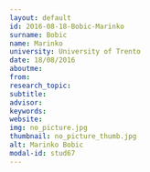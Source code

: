 ```yaml
---
layout: default 
id: 2016-08-18-Bobic-Marinko
surname: Bobic
name: Marinko
university: University of Trento
date: 18/08/2016
aboutme: 
from: 
research_topic: 
subtitle: 
advisor: 
keywords: 
website: 
img: no_picture.jpg
thumbnail: no_picture_thumb.jpg
alt: Marinko Bobic
modal-id: stud67
---
```

